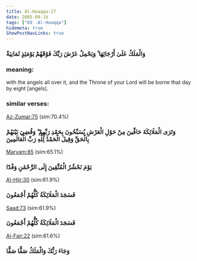 ```yaml
---
title: Al-Haaqqa:17
date: 2005-09-16
tags: ["69 .Al-Haaqqa"]
hidemeta: true 
ShowPostNavLinks: true 
---
```

### وَالْمَلَكُ عَلَىٰ أَرْجَائِهَا ۚ وَيَحْمِلُ عَرْشَ رَبِّكَ فَوْقَهُمْ يَوْمَئِذٍ ثَمَانِيَةٌ
### meaning: 
with the angels all over it, and the Throne of your Lord will be borne that day by eight [angels].
### similar verses: 

[Az-Zumar:75](/39/75) (sim:70.4%)

### وَتَرَى الْمَلَائِكَةَ حَافِّينَ مِنْ حَوْلِ الْعَرْشِ يُسَبِّحُونَ بِحَمْدِ رَبِّهِمْ ۖ وَقُضِيَ بَيْنَهُمْ بِالْحَقِّ وَقِيلَ الْحَمْدُ لِلَّهِ رَبِّ الْعَالَمِينَ

[Maryam:85](/19/85) (sim:65.1%)

### يَوْمَ نَحْشُرُ الْمُتَّقِينَ إِلَى الرَّحْمَٰنِ وَفْدًا

[Al-Hijr:30](/15/30) (sim:61.9%)

### فَسَجَدَ الْمَلَائِكَةُ كُلُّهُمْ أَجْمَعُونَ

[Saad:73](/38/73) (sim:61.9%)

### فَسَجَدَ الْمَلَائِكَةُ كُلُّهُمْ أَجْمَعُونَ

[Al-Fajr:22](/89/22) (sim:61.6%)

### وَجَاءَ رَبُّكَ وَالْمَلَكُ صَفًّا صَفًّا
